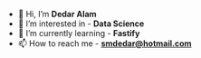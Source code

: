 - 👋 Hi, I’m **Dedar Alam**
- 👀 I’m interested in - **Data Science**
- 🌱 I’m currently learning - **Fastify**
- 📫 How to reach me - **smdedar@hotmail.com**
<!-- - 💞️ I’m looking to collaborate on -  -->
<!-- - ⚡ Fun fact -  -->
<!-- - 🔭 I’m looking to -  -->
<!-- - 🔭 I’m currently working on -->